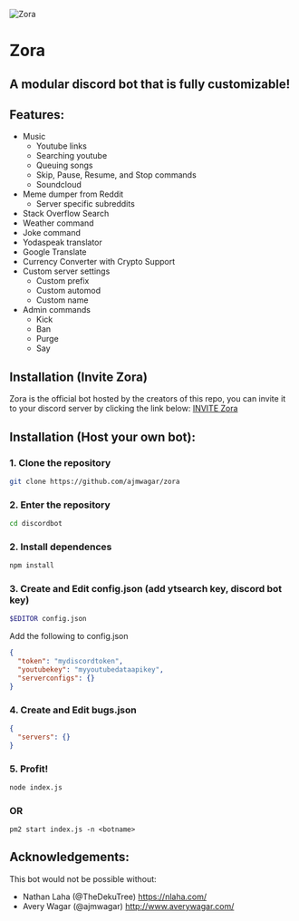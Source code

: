 ![Zora](https://i.imgur.com/u3xOYSz.png)
# Zora
## A modular discord bot that is fully customizable!

## Features:

- Music
  - Youtube links
  - Searching youtube
  - Queuing songs
  - Skip, Pause, Resume, and Stop commands
  - Soundcloud
- Meme dumper from Reddit
  - Server specific subreddits
- Stack Overflow Search
- Weather command
- Joke command
- Yodaspeak translator
- Google Translate
- Currency Converter with Crypto Support
- Custom server settings
  - Custom prefix
  - Custom automod
  - Custom name
- Admin commands
  - Kick
  - Ban
  - Purge
  - Say

## Installation (Invite Zora)

Zora is the official bot hosted by the creators of this repo, 
you can invite it to your discord server by clicking the link below:
[INVITE Zora](https://discordapp.com/api/oauth2/authorize?client_id=478616471640080395&permissions=8&scope=bot)

## Installation (Host your own bot): 

### 1. Clone the repository 

```bash
git clone https://github.com/ajmwagar/zora
```
### 2. Enter the repository

```bash
cd discordbot
```
### 2. Install dependences

```bash
npm install
```
### 3. Create and Edit config.json (add ytsearch key, discord bot key)
```bash
$EDITOR config.json
```
  Add the following to config.json 
```json
{
  "token": "mydiscordtoken",
  "youtubekey": "myyoutubedataapikey",
  "serverconfigs": {}
}
```
### 4. Create and Edit bugs.json
```json
{
  "servers": {}
}
```

### 5. Profit!

```bash
node index.js
```

### OR 

```
pm2 start index.js -n <botname>
```

## Acknowledgements: 
This bot would not be possible without:
- Nathan Laha (@TheDekuTree) https://nlaha.com/
- Avery Wagar (@ajmwagar) http://www.averywagar.com/
